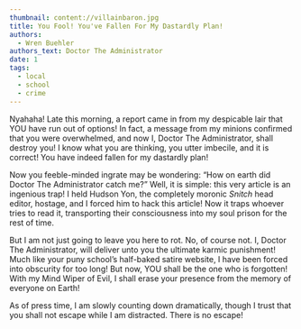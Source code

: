 ```yaml
---
thumbnail: content://villainbaron.jpg
title: You Fool! You've Fallen For My Dastardly Plan!
authors:
  - Wren Buehler
authors_text: Doctor The Administrator
date: 1
tags:
  - local
  - school
  - crime
---
```


Nyahaha! Late this morning, a report came in from my despicable lair that YOU have run out of options! In fact, a message from my minions confirmed that you were overwhelmed, and now I, Doctor The Administrator, shall destroy you! I know what you are thinking, you utter imbecile, and it is correct! You have indeed fallen for my dastardly plan!

Now you feeble-minded ingrate may be wondering: “How on earth did Doctor The Administrator catch me?” Well, it is simple: this very article is an ingenious trap! I held Hudson Yon, the completely moronic *Snitch* head editor, hostage, and I forced him to hack this article! Now it traps whoever tries to read it, transporting their consciousness into my soul prison for the rest of time. 

But I am not just going to leave you here to rot. No, of course not. I, Doctor The Administrator, will deliver unto you the ultimate karmic punishment! Much like your puny school’s half-baked satire website, I have been forced into obscurity for too long! But now, YOU shall be the one who is forgotten! With my Mind Wiper of Evil, I shall erase your presence from the memory of everyone on Earth!

As of press time, I am slowly counting down dramatically, though I trust that you shall not escape while I am distracted. There is no escape!

